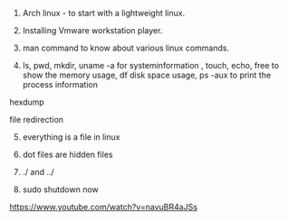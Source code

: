 1. Arch linux - to start with a lightweight linux.

2. Installing Vmware workstation player.

3. man command to know about various linux commands.

4. ls, pwd, mkdir, 
uname -a for systeminformation , touch, echo, 
free to show the memory usage,
df disk space usage,
ps -aux to print the process information

hexdump

file redirection

5. everything is a file in linux

6. dot files are hidden files

7. ./ and ../

8. sudo shutdown now

https://www.youtube.com/watch?v=navuBR4aJSs

